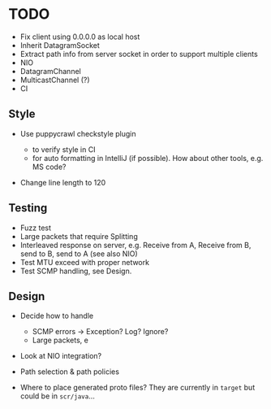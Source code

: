 # TODO

- Fix client using 0.0.0.0 as local host
- Inherit DatagramSocket 
- Extract path info from server socket in order to support multiple clients
- NIO
- DatagramChannel
- MulticastChannel (?)
- CI


## Style

- Use puppycrawl checkstyle plugin
  - to verify style in CI
  - for auto formatting in IntelliJ (if possible). How about other tools, e.g. MS code?

- Change line length to 120 




## Testing
- Fuzz test
- Large packets that require Splitting
- Interleaved response on server, e.g. Receive from A, Receive from B, send to B, send to A (see also NIO)
- Test MTU exceed with proper network
- Test SCMP handling, see Design.



## Design
- Decide how to handle 
  - SCMP errors -> Exception? Log? Ignore?
  - Large packets, e 
- Look at NIO integration?
- Path selection & path policies

- Where to place generated proto files? They are currently in `target` but could be in `scr/java`...
 
